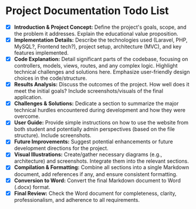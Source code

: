 # Project Documentation Todo List

- [x] **Introduction & Project Concept:** Define the project's goals, scope, and the problem it addresses. Explain the educational value proposition.
- [x] **Implementation Details:** Describe the technologies used (Laravel, PHP, MySQL?, Frontend tech?), project setup, architecture (MVC), and key features implemented.
- [x] **Code Explanation:** Detail significant parts of the codebase, focusing on controllers, models, views, routes, and any complex logic. Highlight technical challenges and solutions here. Emphasize user-friendly design choices in the code/structure.
- [x] **Results Analysis:** Discuss the outcomes of the project. How well does it meet the initial goals? Include screenshots/visuals of the final application.
- [x] **Challenges & Solutions:** Dedicate a section to summarize the major technical hurdles encountered during development and how they were overcome.
- [x] **User Guide:** Provide simple instructions on how to use the website from both student and potentially admin perspectives (based on the file structure). Include screenshots.
- [x] **Future Improvements:** Suggest potential enhancements or future development directions for the project.
- [x] **Visual Illustrations:** Create/gather necessary diagrams (e.g., architecture) and screenshots. Integrate them into the relevant sections.
- [x] **Compilation & Formatting:** Combine all sections into a single Markdown document, add references if any, and ensure consistent formatting.
- [x] **Conversion to Word:** Convert the final Markdown document to Word (.docx) format.
- [x] **Final Review:** Check the Word document for completeness, clarity, professionalism, and adherence to all requirements.

